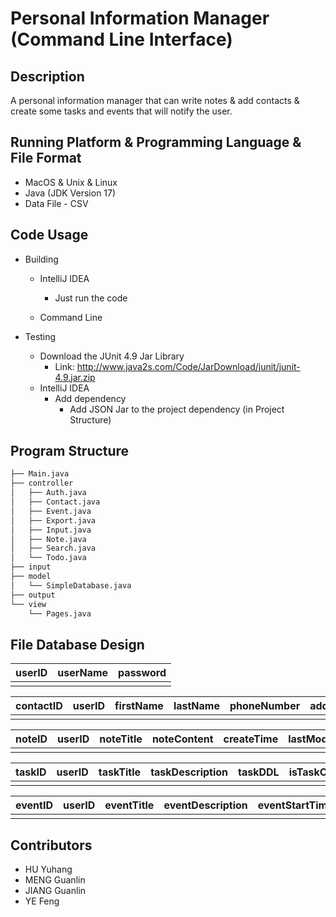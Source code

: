 # Personal Information Manager (Command Line Interface)

## Description

A personal information manager that can write notes & add contacts & create some tasks and events that will notify the user.

## Running Platform & Programming Language & File Format

- MacOS & Unix & Linux
- Java (JDK Version 17)
- Data File - CSV

## Code Usage

- Building

  - IntelliJ IDEA

    - Just run the code
  - Command Line
- Testing

  - Download the JUnit 4.9 Jar Library
    - Link: http://www.java2s.com/Code/JarDownload/junit/junit-4.9.jar.zip
  - IntelliJ IDEA
    - Add dependency
      - Add JSON Jar to the project dependency (in Project Structure)

## Program Structure

```bash
├── Main.java
├── controller
│   ├── Auth.java
│   ├── Contact.java
│   ├── Event.java
│   ├── Export.java
│   ├── Input.java
│   ├── Note.java
│   ├── Search.java
│   └── Todo.java
├── input
├── model
│   └── SimpleDatabase.java
├── output
└── view
    └── Pages.java
```

## File Database Design


| userID | userName | password |
| ------ | -------- | -------- |
|        |          |          |

| contactID | userID | firstName | lastName | phoneNumber | address |
| --------- | ------ | --------- | -------- | ----------- | ------- |
|           |        |           |          |             |         |

| noteID | userID | noteTitle | noteContent | createTime | lastModifyTime |
| ------ | ------ | --------- | ----------- | ---------- | -------------- |
|        |        |           |             |            |                |

| taskID | userID | taskTitle | taskDescription | taskDDL | isTaskComplete |
| ------ | ------ | --------- | --------------- | ------- | -------------- |
|        |        |           |                 |         |                |

| eventID | userID | eventTitle | eventDescription | eventStartTime | eventAlarm |
| ------- | ------ | ---------- | ---------------- | -------------- | ---------- |
|         |        |            |                  |                |            |

## Contributors

- HU Yuhang
- MENG Guanlin
- JIANG Guanlin
- YE Feng
